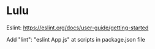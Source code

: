 # Lulu

Eslint:
https://eslint.org/docs/user-guide/getting-started

Add "lint": "eslint App.js" at scripts in package.json file
